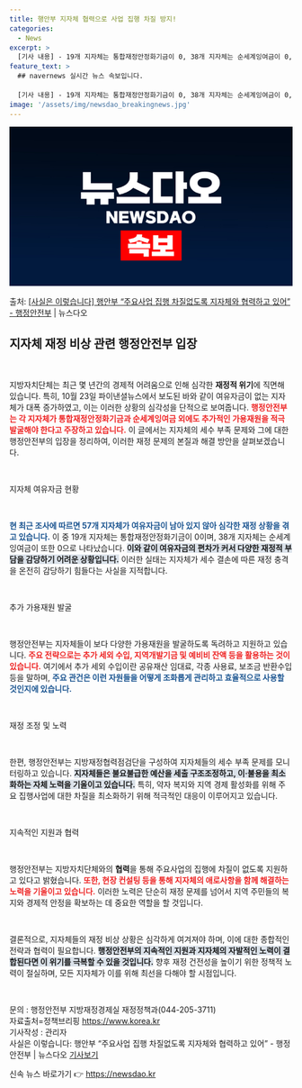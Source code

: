 ```yaml
---
title: 행안부 지자체 협력으로 사업 집행 차질 방지!
categories:
  - News
excerpt: >
  [기사 내용] - 19개 지자체는 통합재정안정화기금이 0, 38개 지자체는 순세계잉여금이 0, 4개 지자체는…
feature_text: >
  ## navernews 실시간 뉴스 속보입니다.

  [기사 내용] - 19개 지자체는 통합재정안정화기금이 0, 38개 지자체는 순세계잉여금이 0, 4개 지자체는…
image: '/assets/img/newsdao_breakingnews.jpg'
---
```


![뉴스다오 속보](/assets/img/newsdao_breakingnews.jpg)

<p>출처: <a href="https://newsdao.kr/2300" rel="dofollow">[사실은 이렇습니다] 행안부 “주요사업 집행 차질없도록 지자체와 협력하고 있어” - 행정안전부</a> | 뉴스다오</p>

<h2 data-ke-size="size26">지자체 재정 비상 관련 행정안전부 입장</h2>

<p data-ke-size="size16">&nbsp;</p>

지방자치단체는 최근 몇 년간의 경제적 어려움으로 인해 심각한 **재정적 위기**에 직면해 있습니다. 특히, 10월 23일 파이낸셜뉴스에서 보도된 바와 같이 여유자금이 없는 지자체가 대폭 증가하였고, 이는 이러한 상황의 심각성을 단적으로 보여줍니다. <b><span style="color: #ee2323;">행정안전부는 각 지자체가 통합재정안정화기금과 순세계잉여금 외에도 추가적인 가용재원을 적극 발굴해야 한다고 주장하고 있습니다.</span></b> 이 글에서는 지자체의 세수 부족 문제와 그에 대한 행정안전부의 입장을 정리하여, 이러한 재정 문제의 본질과 해결 방안을 살펴보겠습니다.

<p data-ke-size="size16">&nbsp;</p>

지자체 여유자금 현황

<p data-ke-size="size16">&nbsp;</p>

<b><span style="color: #1a5490;">현 최근 조사에 따르면 57개 지자체가 여유자금이 남아 있지 않아 심각한 재정 상황을 겪고 있습니다.</span></b> 이 중 19개 지자체는 통합재정안정화기금이 0이며, 38개 지자체는 순세계잉여금이 또한 0으로 나타났습니다. <b><span style="background-color: #21538527;">이와 같이 여유자금의 편차가 커서 다양한 재정적 부담을 감당하기 어려운 상황입니다.</span></b> 이러한 실태는 지자체가 세수 결손에 따른 재정 충격을 온전히 감당하기 힘들다는 사실을 지적합니다. 

<p data-ke-size="size16">&nbsp;</p>

추가 가용재원 발굴

<p data-ke-size="size16">&nbsp;</p>

행정안전부는 지자체들이 보다 다양한 가용재원을 발굴하도록 독려하고 지원하고 있습니다. <b><span style="color: #ee2323;">주요 전략으로는 추가 세외 수입, 지역개발기금 및 예비비 잔액 등을 활용하는 것이 있습니다.</span></b> 여기에서 추가 세외 수입이란 공유재산 임대료, 각종 사용료, 보조금 반환수입 등을 말하며, <b><span style="color: #1a5490;">주요 관건은 이런 자원들을 어떻게 조화롭게 관리하고 효율적으로 사용할 것인지에 있습니다.</span></b> 

<p data-ke-size="size16">&nbsp;</p>

재정 조정 및 노력

<p data-ke-size="size16">&nbsp;</p>

한편, 행정안전부는 지방재정협력점검단을 구성하여 지자체들의 세수 부족 문제를 모니터링하고 있습니다. <b><span style="background-color: #21538527;">지자체들은 불요불급한 예산을 세출 구조조정하고, 이·불용을 최소화하는 자체 노력을 기울이고 있습니다.</span></b> 특히, 약자 복지와 지역 경제 활성화를 위해 주요 집행사업에 대한 차질을 최소화하기 위해 적극적인 대응이 이루어지고 있습니다.

<p data-ke-size="size16">&nbsp;</p>

지속적인 지원과 협력

<p data-ke-size="size16">&nbsp;</p>

행정안전부는 지방자치단체와의 **협력**을 통해 주요사업의 집행에 차질이 없도록 지원하고 있다고 밝혔습니다. <b><span style="color: #ee2323;">또한, 현장 컨설팅 등을 통해 지자체의 애로사항을 함께 해결하는 노력을 기울이고 있습니다.</span></b> 이러한 노력은 단순히 재정 문제를 넘어서 지역 주민들의 복지와 경제적 안정을 확보하는 데 중요한 역할을 할 것입니다.

<p data-ke-size="size16">&nbsp;</p>

결론적으로, 지자체들의 재정 비상 상황은 심각하게 여겨져야 하며, 이에 대한 종합적인 전략과 협력이 필요합니다. <b><span style="background-color: #21538527;">행정안전부의 지속적인 지원과 지자체의 자발적인 노력이 결합된다면 이 위기를 극복할 수 있을 것입니다.</span></b> 향후 재정 건전성을 높이기 위한 정책적 노력이 절실하며, 모든 지자체가 이를 위해 최선을 다해야 할 시점입니다.

<p data-ke-size="size16">&nbsp;</p>

<span>문의 : 행정안전부 지방재정경제실 재정정책과(044-205-3711)<br>자료출처=정책브리핑 https://www.korea.kr<br>기사작성 : 관리자<br>사실은 이렇습니다: 행안부 “주요사업 집행 차질없도록 지자체와 협력하고 있어” - 행정안전부 | 뉴스다오 <a href="https://newsdao.kr/2300">기사보기</a></span> 

신속 뉴스 바로가기 👉 <a href="https://newsdao.kr" rel="dofollow">https://newsdao.kr</a>


